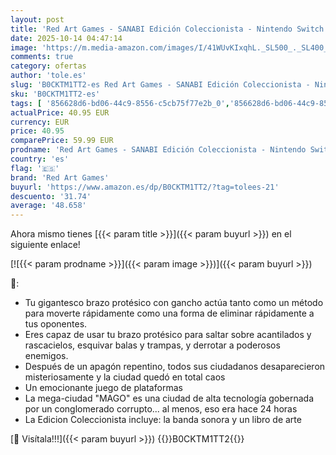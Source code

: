 ```yaml
---
layout: post
title: 'Red Art Games - SANABI Edición Coleccionista - Nintendo Switch'
date: 2025-10-14 04:47:14
image: 'https://m.media-amazon.com/images/I/41WUvKIxqhL._SL500_._SL400_.jpg'
comments: true
category: ofertas
author: 'tole.es'
slug: 'B0CKTM1TT2-es Red Art Games - SANABI Edición Coleccionista - Nintendo...'
sku: 'B0CKTM1TT2-es'
tags: [ '856628d6-bd06-44c9-8556-c5cb75f77e2b_0','856628d6-bd06-44c9-8556-c5cb75f77e2b_2201','856628d6-bd06-44c9-8556-c5cb75f77e2b_3601','856628d6-bd06-44c9-8556-c5cb75f77e2b_9501','Arborist Merchandising Root','Hardware y juegos para Nintendo Switch','Juegos para Nintendo Switch','Outlet Videojuegos','Preventa de Videojuegos','Self Service','Special Features Stores','Videojuegos','Videojuegos más esperados','nintendo','red art games','🇪🇸', ]
actualPrice: 40.95 EUR
currency: EUR
price: 40.95
comparePrice: 59.99 EUR
prodname: 'Red Art Games - SANABI Edición Coleccionista - Nintendo Switch'
country: 'es'
flag: '🇪🇸'
brand: 'Red Art Games'
buyurl: 'https://www.amazon.es/dp/B0CKTM1TT2/?tag=tolees-21'
descuento: '31.74'
average: '48.658'
---
```


Ahora mismo tienes [{{< param title >}}]({{< param buyurl >}}) en el siguiente enlace!

[![{{< param prodname >}}]({{< param image >}})]({{< param buyurl >}})

🔎:

- Tu gigantesco brazo protésico con gancho actúa tanto como un método para moverte rápidamente como una forma de eliminar rápidamente a tus oponentes.
- Eres capaz de usar tu brazo protésico para saltar sobre acantilados y rascacielos, esquivar balas y trampas, y derrotar a poderosos enemigos.
- Después de un apagón repentino, todos sus ciudadanos desaparecieron misteriosamente y la ciudad quedó en total caos
- Un emocionante juego de plataformas
- La mega-ciudad "MAGO" es una ciudad de alta tecnología gobernada por un conglomerado corrupto... al menos, eso era hace 24 horas
- La Edicion Coleccionista incluye: la banda sonora y un libro de arte

[🛒 Visítala!!!]({{< param buyurl >}})
{{<world>}}B0CKTM1TT2{{</world>}}
